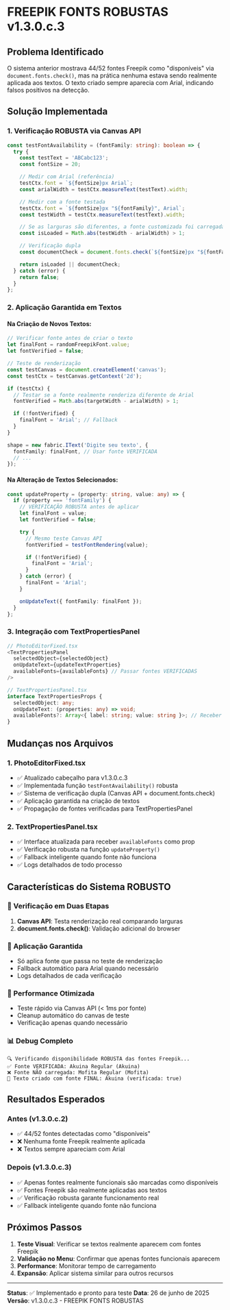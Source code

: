 # FREEPIK FONTS ROBUSTAS v1.3.0.c.3

## Problema Identificado

O sistema anterior mostrava 44/52 fontes Freepik como "disponíveis" via `document.fonts.check()`, mas na prática nenhuma estava sendo realmente aplicada aos textos. O texto criado sempre aparecia com Arial, indicando falsos positivos na detecção.

## Solução Implementada

### 1. Verificação ROBUSTA via Canvas API

```typescript
const testFontAvailability = (fontFamily: string): boolean => {
  try {
    const testText = 'ABCabc123';
    const fontSize = 20;

    // Medir com Arial (referência)
    testCtx.font = `${fontSize}px Arial`;
    const arialWidth = testCtx.measureText(testText).width;

    // Medir com a fonte testada
    testCtx.font = `${fontSize}px "${fontFamily}", Arial`;
    const testWidth = testCtx.measureText(testText).width;

    // Se as larguras são diferentes, a fonte customizada foi carregada
    const isLoaded = Math.abs(testWidth - arialWidth) > 1;

    // Verificação dupla
    const documentCheck = document.fonts.check(`${fontSize}px "${fontFamily}"`);

    return isLoaded || documentCheck;
  } catch (error) {
    return false;
  }
};
```

### 2. Aplicação Garantida em Textos

#### Na Criação de Novos Textos:

```typescript
// Verificar fonte antes de criar o texto
let finalFont = randomFreepikFont.value;
let fontVerified = false;

// Teste de renderização
const testCanvas = document.createElement('canvas');
const testCtx = testCanvas.getContext('2d');

if (testCtx) {
  // Testar se a fonte realmente renderiza diferente de Arial
  fontVerified = Math.abs(targetWidth - arialWidth) > 1;

  if (!fontVerified) {
    finalFont = 'Arial'; // Fallback
  }
}

shape = new fabric.IText('Digite seu texto', {
  fontFamily: finalFont, // Usar fonte VERIFICADA
  // ...
});
```

#### Na Alteração de Textos Selecionados:

```typescript
const updateProperty = (property: string, value: any) => {
  if (property === 'fontFamily') {
    // VERIFICAÇÃO ROBUSTA antes de aplicar
    let finalFont = value;
    let fontVerified = false;

    try {
      // Mesmo teste Canvas API
      fontVerified = testFontRendering(value);

      if (!fontVerified) {
        finalFont = 'Arial';
      }
    } catch (error) {
      finalFont = 'Arial';
    }

    onUpdateText({ fontFamily: finalFont });
  }
};
```

### 3. Integração com TextPropertiesPanel

```typescript
// PhotoEditorFixed.tsx
<TextPropertiesPanel
  selectedObject={selectedObject}
  onUpdateText={updateTextProperties}
  availableFonts={availableFonts} // Passar fontes VERIFICADAS
/>

// TextPropertiesPanel.tsx
interface TextPropertiesProps {
  selectedObject: any;
  onUpdateText: (properties: any) => void;
  availableFonts?: Array<{ label: string; value: string }>; // Receber fontes verificadas
}
```

## Mudanças nos Arquivos

### 1. PhotoEditorFixed.tsx

- ✅ Atualizado cabeçalho para v1.3.0.c.3
- ✅ Implementada função `testFontAvailability()` robusta
- ✅ Sistema de verificação dupla (Canvas API + document.fonts.check)
- ✅ Aplicação garantida na criação de textos
- ✅ Propagação de fontes verificadas para TextPropertiesPanel

### 2. TextPropertiesPanel.tsx

- ✅ Interface atualizada para receber `availableFonts` como prop
- ✅ Verificação robusta na função `updateProperty()`
- ✅ Fallback inteligente quando fonte não funciona
- ✅ Logs detalhados de todo processo

## Características do Sistema ROBUSTO

### 🔬 Verificação em Duas Etapas

1. **Canvas API**: Testa renderização real comparando larguras
2. **document.fonts.check()**: Validação adicional do browser

### 🎯 Aplicação Garantida

- Só aplica fonte que passa no teste de renderização
- Fallback automático para Arial quando necessário
- Logs detalhados de cada verificação

### 🚀 Performance Otimizada

- Teste rápido via Canvas API (< 1ms por fonte)
- Cleanup automático do canvas de teste
- Verificação apenas quando necessário

### 📊 Debug Completo

```
🔍 Verificando disponibilidade ROBUSTA das fontes Freepik...
✅ Fonte VERIFICADA: Akuina Regular (Akuina)
❌ Fonte NÃO carregada: Mofita Regular (Mofita)
🎯 Texto criado com fonte FINAL: Akuina (verificada: true)
```

## Resultados Esperados

### Antes (v1.3.0.c.2)

- ✅ 44/52 fontes detectadas como "disponíveis"
- ❌ Nenhuma fonte Freepik realmente aplicada
- ❌ Textos sempre apareciam com Arial

### Depois (v1.3.0.c.3)

- ✅ Apenas fontes realmente funcionais são marcadas como disponíveis
- ✅ Fontes Freepik são realmente aplicadas aos textos
- ✅ Verificação robusta garante funcionamento real
- ✅ Fallback inteligente quando fonte não funciona

## Próximos Passos

1. **Teste Visual**: Verificar se textos realmente aparecem com fontes Freepik
2. **Validação no Menu**: Confirmar que apenas fontes funcionais aparecem
3. **Performance**: Monitorar tempo de carregamento
4. **Expansão**: Aplicar sistema similar para outros recursos

---

**Status**: ✅ Implementado e pronto para teste
**Data**: 26 de junho de 2025
**Versão**: v1.3.0.c.3 - FREEPIK FONTS ROBUSTAS
